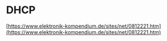 # DHCP

[https://www.elektronik-kompendium.de/sites/net/0812221.htm](https://www.elektronik-kompendium.de/sites/net/0812221.htm)
